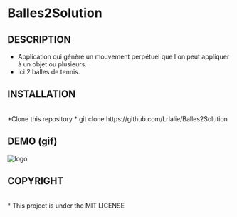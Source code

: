 # Balles2Solution

## DESCRIPTION

* Application qui génère un mouvement perpétuel que l'on peut appliquer à un objet ou plusieurs.
* Ici 2 balles de tennis.

## INSTALLATION
<br/>
*Clone this repository
* git clone  https://github.com/Lrlalie/Balles2Solution

## DEMO (gif)

![logo](BALLES.gif)

## COPYRIGHT
<br/>
* This project is under the MIT LICENSE
